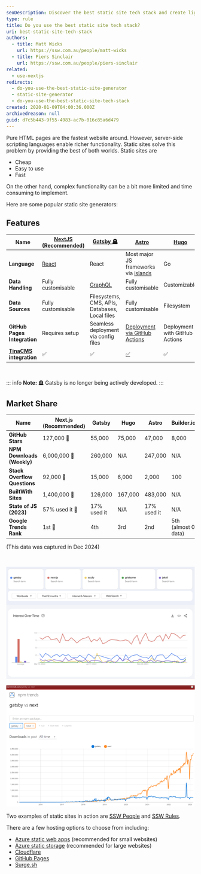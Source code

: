 ```yaml
---
seoDescription: Discover the best static site tech stack and create lightning-fast websites with ease. With options like Next.js, Gatsby, Astro, Scully, Gridsome, and Jekyll, find the perfect fit for your project's needs.
type: rule
title: Do you use the best static site tech stack?
uri: best-static-site-tech-stack
authors:
  - title: Matt Wicks
    url: https://ssw.com.au/people/matt-wicks
  - title: Piers Sinclair
    url: https://ssw.com.au/people/piers-sinclair
related:
  - use-nextjs
redirects:
  - do-you-use-the-best-static-site-generator
  - static-site-generator
  - do-you-use-the-best-static-site-tech-stack
created: 2020-01-09T04:00:36.000Z
archivedreason: null
guid: d7c5b443-9f55-4983-ac7b-016c85a6d479
---
```


Pure HTML pages are the fastest website around. However, server-side scripting languages enable richer functionality. Static sites solve this problem by providing the best of both worlds. Static sites are

* Cheap
* Easy to use
* Fast

On the other hand, complex functionality can be a bit more limited and time consuming to implement.

Here are some popular static site generators:

## Features

| **Name**                           | [NextJS](https://nextjs.org/) (Recommended) | [Gatsby 🪦](https://www.gatsbyjs.com/)         | [Astro](https://astro.build/)                                                        | [Hugo](https://gohugo.io/)       | [Builder.io](https://www.builder.io/)              |
| ---------------------------------- | ------------------------------------------- | ---------------------------------------------- | ------------------------------------------------------------------------------------- | -------------------------------- | ----------------------------------- |
| **Language**                       | [React](https://reactjs.org/)               | React                                          | Most major JS frameworks via [islands](https://docs.astro.build/en/concepts/islands/) | Go                                 | Customizable                       |
| **Data Handling**                  | Fully customisable                          | [GraphQL](https://graphql.org/)                | Fully customisable                                                                    | Customizable                      | Fully customisable                  |
| **Data Sources**                   | Fully customisable                          | Filesystems, CMS, APIs, Databases, Local files | Fully customisable                                                                    | Filesystem                        | CMS, APIs, Customizable             |
| **GitHub Pages Integration**       | Requires setup                              | Seamless deployment via config files           | [Deployment via GitHub Actions](https://docs.astro.build/en/guides/deploy/github/)    | Deployment with GitHub Actions    | Customizable                        |
| **[TinaCMS](https://tina.io) integration**            | ✅                                          | ✅                                             | [✅](https://docs.astro.build/en/guides/cms/tinacms/)                                 | ✅                                | ✅                                   |

<br>

::: info
**Note:** 🪦 Gatsby is no longer being actively developed.
:::

## Market Share

| **Name**                         | **Next.js (Recommended)**  | **Gatsby**     | **Hugo**    | **Astro**     | **Builder.io**           |
|------------------------------------|----------------------|-----------------|---------------|------------------|--------------------------|
| **GitHub Stars**                   | 127,000 👑           | 55,000          | 75,000        | 47,000           | 8,000                    |
| **NPM Downloads (Weekly)**         | 6,000,000 👑        | 260,000         | N/A           | 247,000          | N/A                      |
| **Stack Overflow Questions**       | 92,000 👑            | 15,000          | 6,000         | 2,000            | 100                      |
| **BuiltWith Sites**                | 1,400,000 👑       | 126,000         | 167,000       | 483,000          | N/A                      |
| **State of JS (2023)**             | 57% used it 👑       | 17% used it     | N/A           | 17% used it      | N/A                      |
| **Google Trends Rank**             | 1st 👑               | 4th             | 3rd           | 2nd              | 5th (almost 0 data)      |

(This data was captured in Dec 2024)

<br>

![Figure: Google trends for the above SSGs. In a substantial lead is NextJS, followed by Gatsby.](google-trends-nextjs.png)

![Figure: NextJS and Gatsby are the major competitors that have been duking it out, lately Next.js has exploded in popularity](GatsbyVsNextjs.png)

Two examples of static sites in action are [SSW People](https://www.ssw.com.au/people/) and [SSW Rules](https://www.ssw.com.au/rules/).

There are a few hosting options to choose from including:

* [Azure static web apps](https://azure.microsoft.com/en-us/services/app-service/static/) (recommended for small websites)
* [Azure static storage](https://docs.microsoft.com/en-us/azure/storage/blobs/storage-blob-static-website) (recommended for large websites)
* [Cloudflare](https://pages.cloudflare.com/)
* [GitHub Pages](https://pages.github.com/)
* [Surge.sh](https://surge.sh/)
